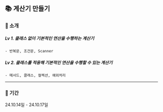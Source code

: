 ## 📚 계산기 만들기

### 📝 소개
##### Lv 1. 클래스 없이 기본적인 연산을 수행하는 계산기  
    - 반복문, 조건문, Scanner

##### Lv 2. 클래스를 적용해 기본적인 연산을 수행할 수 있는 계산기   
    - 메서드, 클래스, 컬렉션, 예외처리

<hr/>

### 📆 기간
24.10.14일 - 24.10.17일
